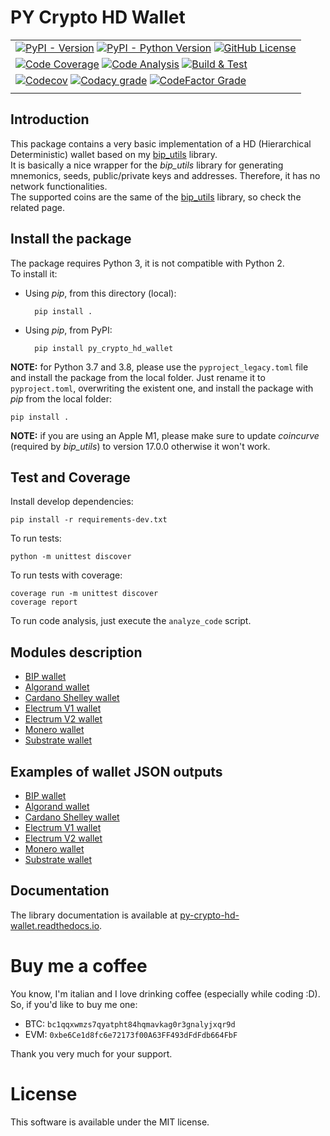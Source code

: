 # PY Crypto HD Wallet

| |
|---|
| [![PyPI - Version](https://img.shields.io/pypi/v/py_crypto_hd_wallet.svg?logo=pypi&label=PyPI&logoColor=gold)](https://pypi.org/project/py_crypto_hd_wallet/) [![PyPI - Python Version](https://img.shields.io/pypi/pyversions/py_crypto_hd_wallet.svg?logo=python&label=Python&logoColor=gold)](https://pypi.org/project/py_crypto_hd_wallet/) [![GitHub License](https://img.shields.io/github/license/ebellocchia/py_crypto_hd_wallet?label=License)](https://github.com/ebellocchia/py_crypto_hd_wallet?tab=MIT-1-ov-file) |
| [![Code Coverage](https://github.com/ebellocchia/py_crypto_hd_wallet/actions/workflows/code-coverage.yml/badge.svg)](https://github.com/ebellocchia/py_crypto_hd_wallet/actions/workflows/code-coverage.yml) [![Code Analysis](https://github.com/ebellocchia/py_crypto_hd_wallet/actions/workflows/code-analysis.yml/badge.svg)](https://github.com/ebellocchia/py_crypto_hd_wallet/actions/workflows/code-analysis.yml) [![Build & Test](https://github.com/ebellocchia/py_crypto_hd_wallet/actions/workflows/test.yml/badge.svg)](https://github.com/ebellocchia/py_crypto_hd_wallet/actions/workflows/test.yml) |
| [![Codecov](https://img.shields.io/codecov/c/github/ebellocchia/py_crypto_hd_wallet?label=Code%20Coverage)](https://codecov.io/gh/ebellocchia/py_crypto_hd_wallet) [![Codacy grade](https://img.shields.io/codacy/grade/45f6f8c688e4479e83069427ccd24e19?label=Codacy%20Grade)](https://app.codacy.com/gh/ebellocchia/py_crypto_hd_wallet/dashboard?utm_source=gh&utm_medium=referral&utm_content=&utm_campaign=Badge_grade) [![CodeFactor Grade](https://img.shields.io/codefactor/grade/github/ebellocchia/py_crypto_hd_wallet?label=CodeFactor%20Grade)](https://www.codefactor.io/repository/github/ebellocchia/py_crypto_hd_wallet) |
| |

## Introduction

This package contains a very basic implementation of a HD (Hierarchical Deterministic) wallet based on my [bip_utils](https://github.com/ebellocchia/bip_utils) library.\
It is basically a nice wrapper for the *bip_utils* library for generating mnemonics, seeds, public/private keys and addresses.
Therefore, it has no network functionalities.\
The supported coins are the same of the [bip_utils](https://github.com/ebellocchia/bip_utils) library, so check the related page.

## Install the package

The package requires Python 3, it is not compatible with Python 2.\
To install it:
- Using *pip*, from this directory (local):

        pip install .

- Using *pip*, from PyPI:

        pip install py_crypto_hd_wallet

**NOTE:** for Python 3.7 and 3.8, please use the `pyproject_legacy.toml` file and install the package from the local folder.
Just rename it to `pyproject.toml`, overwriting the existent one, and install the package with *pip* from the local folder:

    pip install .

**NOTE:** if you are using an Apple M1, please make sure to update *coincurve* (required by *bip_utils*) to version 17.0.0 otherwise it won't work.

## Test and Coverage

Install develop dependencies:

    pip install -r requirements-dev.txt

To run tests:

    python -m unittest discover

To run tests with coverage:

    coverage run -m unittest discover
    coverage report

To run code analysis, just execute the `analyze_code` script.

## Modules description

- [BIP wallet](https://github.com/ebellocchia/py_crypto_hd_wallet/tree/master/readme/bip_wallet.md)
- [Algorand wallet](https://github.com/ebellocchia/py_crypto_hd_wallet/tree/master/readme/algorand_wallet.md)
- [Cardano Shelley wallet](https://github.com/ebellocchia/py_crypto_hd_wallet/tree/master/readme/cardano_shelley_wallet.md)
- [Electrum V1 wallet](https://github.com/ebellocchia/py_crypto_hd_wallet/tree/master/readme/electrum_v1_wallet.md)
- [Electrum V2 wallet](https://github.com/ebellocchia/py_crypto_hd_wallet/tree/master/readme/electrum_v2_wallet.md)
- [Monero wallet](https://github.com/ebellocchia/py_crypto_hd_wallet/tree/master/readme/monero_wallet.md)
- [Substrate wallet](https://github.com/ebellocchia/py_crypto_hd_wallet/tree/master/readme/substrate_wallet.md)

## Examples of wallet JSON outputs

- [BIP wallet](https://github.com/ebellocchia/py_crypto_hd_wallet/tree/master/readme/bip_wallet_examples.md)
- [Algorand wallet](https://github.com/ebellocchia/py_crypto_hd_wallet/tree/master/readme/algorand_wallet_examples.md)
- [Cardano Shelley wallet](https://github.com/ebellocchia/py_crypto_hd_wallet/tree/master/readme/cardano_shelley_wallet_examples.md)
- [Electrum V1 wallet](https://github.com/ebellocchia/py_crypto_hd_wallet/tree/master/readme/electrum_v1_wallet_examples.md)
- [Electrum V2 wallet](https://github.com/ebellocchia/py_crypto_hd_wallet/tree/master/readme/electrum_v2_wallet_examples.md)
- [Monero wallet](https://github.com/ebellocchia/py_crypto_hd_wallet/tree/master/readme/monero_wallet_examples.md)
- [Substrate wallet](https://github.com/ebellocchia/py_crypto_hd_wallet/tree/master/readme/substrate_wallet_examples.md)

## Documentation

The library documentation is available at [py-crypto-hd-wallet.readthedocs.io](https://py-crypto-hd-wallet.readthedocs.io).

# Buy me a coffee

You know, I'm italian and I love drinking coffee (especially while coding :D). So, if you'd like to buy me one:
- BTC: `bc1qqxwmzs7qyatpht84hqmavkag0r3gnalyjxqr9d`
- EVM: `0xbe6Ce1d8fc6e72173f00A63FF493dFdFdb664FbF`

Thank you very much for your support.

# License

This software is available under the MIT license.

